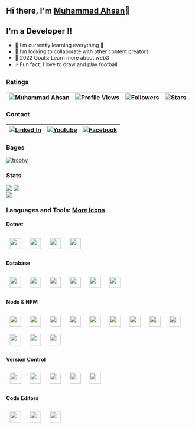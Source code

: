 ## Hi there, I'm [Muhammad Ahsan](https://github.com/ahsansoftengineer/)👋 
 
          
## I'm a Developer !!

- 🌱 I’m currently learning everything 🤣
- 👯 I’m looking to collaborate with other content creators
- 🥅 2022 Goals: Learn more about web3
- ⚡ Fun fact: I love to draw and play football

### Ratings

| [![Muhammad Ahsan](https://img.shields.io/badge/MUHAMMAD-AHSAN-<COLOR>.svg)](https://shields.io/) | ![Profile Views](https://komarev.com/ghpvc/?username=ahsansoftengineer&color=green) | ![Followers](https://img.shields.io/github/followers/ahsansoftengineer) | ![Stars](https://img.shields.io/github/stars/ahsansoftengineer?label=Profile%20Stars&logo=Profile%20stars&logoColor=g) | 
--| --| --| --|

### Contact
| [![Linked In](https://img.shields.io/badge/linkedin-%230077B5.svg?style=for-the-badge&logo=linkedin)](https://www.linkedin.com/in/muhammad-ahsan-saifi-1511a6191/) | [![Youtube](https://img.shields.io/badge/linkedin-%230077B5.svg?style=for-the-badge&logo=youtube)](https://www.youtube.com/channel/UC6riCPteihRqXVMtQNP4EyQ) | [![Facebook](https://img.shields.io/badge/linkedin-%230077B5.svg?style=for-the-badge&logo=facebook)](https://www.facebook.com/muhammadahsan.safi/) |
--| --| --|

### Bages
[![trophy](https://github-profile-trophy.vercel.app/?username=ahsansoftengineer&margin-w=8&row=2&column=3&align=center)](https://github.com/ryo-ma/github-profile-trophy)

### Stats
![](https://github-readme-stats.vercel.app/api?username=ahsansoftengineer&theme=light&hide_border=false&include_all_commits=true&count_private=true)
![](https://github-readme-streak-stats.herokuapp.com?user=ahsansoftengineer&theme=light&hide_border=false)<br/>
![](https://github-readme-stats.vercel.app/api/top-langs?username=ahsansoftengineer&theme=light&hide_border=false&include_all_commits=true&count_private=true&layout=compact)

### Languages and Tools: [More Icons](https://devicon.dev/)
#### Dotnet
<p>
  <img width="30px" style="padding:10px" src="https://cdn.jsdelivr.net/gh/devicons/devicon/icons/csharp/csharp-original.svg" />
  <img width="30px" style="padding:10px" src="https://cdn.jsdelivr.net/gh/devicons/devicon/icons/dotnetcore/dotnetcore-original.svg" />
  <img width="30px" style="padding:10px;" src="https://cdn.jsdelivr.net/gh/devicons/devicon/icons/nuget/nuget-original.svg" />
  <img width="30px" style="padding:10px;" src="https://cdn.jsdelivr.net/gh/devicons/devicon/icons/azure/azure-original.svg" />
</p>

#### Database
<p> 
  <img width="30px" style="padding:10px;" src="https://cdn.jsdelivr.net/gh/devicons/devicon/icons/mysql/mysql-original-wordmark.svg" />
  <img width="30px" style="padding:10px;" src="https://cdn.jsdelivr.net/gh/devicons/devicon/icons/redis/redis-original.svg" />
  <img width="30px" style="padding:10px;" src="https://cdn.jsdelivr.net/gh/devicons/devicon/icons/mongodb/mongodb-original-wordmark.svg" />
  <img width="30px" style="padding:10px;" src="https://cdn.jsdelivr.net/gh/devicons/devicon/icons/graphql/graphql-plain.svg" />
  <img width="30px" style="padding:10px;" src="https://cdn.jsdelivr.net/gh/devicons/devicon/icons/firebase/firebase-plain-wordmark.svg" />
  <img width="30px" style="padding:10px;" src="https://cdn.jsdelivr.net/gh/devicons/devicon/icons/microsoftsqlserver/microsoftsqlserver-plain-wordmark.svg" />
</p>

#### Node & NPM
<p>
  <img width="30px" style="padding:10px;" src="https://cdn.jsdelivr.net/gh/devicons/devicon/icons/javascript/javascript-plain.svg" />
  <img width="30px" style="padding:10px;" src="https://cdn.jsdelivr.net/gh/devicons/devicon/icons/typescript/typescript-plain.svg" />
  <img width="30px" style="padding:10px;" src="https://cdn.jsdelivr.net/gh/devicons/devicon/icons/html5/html5-plain.svg" />
  <img width="30px" style="padding:10px;" src="https://cdn.jsdelivr.net/gh/devicons/devicon/icons/css3/css3-original.svg" />
  <img width="30px" style="padding:10px;" src="https://cdn.jsdelivr.net/gh/devicons/devicon/icons/bootstrap/bootstrap-original-wordmark.svg" />
  <img width="30px" style="padding:10px;" src="https://cdn.jsdelivr.net/gh/devicons/devicon/icons/angularjs/angularjs-plain.svg" />
  <img width="30px" style="padding:10px;" src="https://cdn.jsdelivr.net/gh/devicons/devicon/icons/react/react-original.svg" />
  <img width="30px" style="padding:10px;" src="https://cdn.jsdelivr.net/gh/devicons/devicon/icons/nodejs/nodejs-plain.svg" />                    
  <img width="30px" style="padding:10px;" src="https://cdn.jsdelivr.net/gh/devicons/devicon/icons/nestjs/nestjs-plain.svg" />
  <img width="30px" style="padding:10px;" src="https://cdn.jsdelivr.net/gh/devicons/devicon/icons/tailwindcss/tailwindcss-plain.svg" />
  <img width="30px" style="padding:10px;" src="https://cdn.jsdelivr.net/gh/devicons/devicon/icons/sass/sass-original.svg" />
  <img width="30px" style="padding:10px;" src="https://cdn.jsdelivr.net/gh/devicons/devicon/icons/npm/npm-original-wordmark.svg" />
</p>

#### Version Control
<p>
  <img width="30px" style="padding:10px;" src="https://cdn.jsdelivr.net/gh/devicons/devicon/icons/git/git-plain.svg" />
  <img width="30px" style="padding:10px;" src="https://cdn.jsdelivr.net/gh/devicons/devicon/icons/gitlab/gitlab-original-wordmark.svg" />
  <img width="30px" style="padding:10px;" src="https://cdn.jsdelivr.net/gh/devicons/devicon/icons/docker/docker-original.svg" />
  <img width="30px" style="padding:10px;" src="https://cdn.jsdelivr.net/gh/devicons/devicon/icons/kubernetes/kubernetes-plain-wordmark.svg" />
  <span style="background-color:white;">
     <img width="30px" style="padding:10px;" src="https://cdn.jsdelivr.net/gh/devicons/devicon/icons/github/github-original-wordmark.svg" />       
  </span>
</p>

#### Code Editors
<p>
  <img width="30px" style="padding:10px;" src="https://cdn.jsdelivr.net/gh/devicons/devicon/icons/vscode/vscode-original-wordmark.svg" />
  <img width="30px" style="padding:10px;" src="https://cdn.jsdelivr.net/gh/devicons/devicon/icons/visualstudio/visualstudio-plain.svg" />
  <img width="30px" style="padding:10px;" src="https://cdn.jsdelivr.net/gh/devicons/devicon/icons/intellij/intellij-original.svg" />
</p>
  



